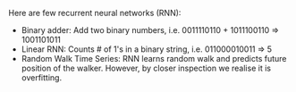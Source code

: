 
Here are few recurrent neural networks (RNN):

* Binary adder: Add two binary numbers, i.e. 0011110110 + 1011100110 => 1001101011
* Linear RNN: Counts # of 1's in a binary string, i.e. 011000010011 => 5   
* Random Walk Time Series: RNN learns random walk and predicts future position of the walker. 
        However, by closer inspection we realise it is overfitting.
